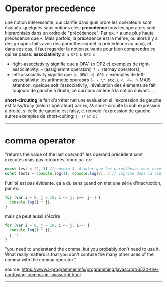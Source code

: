 # Operator precedence

une notion intéressante, qui clarifie dans quel ordre les opérateurs sont évalués.
quelques sous notions clés:
**precedence**
tous les operators sont hierarchisés dans un ordre de "précédencee". Par ex, `*` a une plus haute précédence que `+`.
Mais parfois, la précédence est la même, ou alors il y a des groupes faits avec des parenthèses(met la précédence au max), et dans ces cas, il faut regarder la notion suivante pour bien comprendre ce qui se passe:
**associativity**
si `a OP1 b OP2 c`

- right-associativity signifie que a OPA1 (b OP2 c)
  exemples de right-associativity: `=` (assignemnt operators) `? : `(ternay operators),
- left-associativity signifie que `(a OPA1 b) OP2 c`
  exemples de left-associativity: les arithmetic operators (`+ - \* etc.`), `<, <=, >`
  MAIS attention, quelque soit l'associativity, l'évaluation des éléments se fait toujours de gauche à droite, ce qui nous amène à la notion suivant....

**short-circuting**
le fait d'arrêter net une évaluation si l'expression de gauche est falsy/trusy (selon l'opérateur)
par ex, `&&` short-circuite la sub expression à droite, si celle de gauche est falsy, et renvoie l'expression de gauche
autres exemples de short-cuiting: `||` `??` `a?.bc`

---

# comma operator

"returns the value of the last operand". les operand précédent sont executés mais pas retournés, donc par ex:

```javascript
const test = (2, 3) //renvoie 3. A noter que les parenthèses sont nécessaire, car le comma a la precedence la plus faible!! sans parenthèse, const test = 2
const test2 = console.log(1), console.log(2), 3 // imprime dans la console 1 puis 2. test2 Retourne 3
```

l'utilité est pas évidente. ça a du sens quand on met une série d'inscruction, par ex:

```javascript
for (var i = 0, j = 10; i <= j; i++, j--) {
  console.log(i * j);
}
```

mais ça peut aussi s'écrire

```javascript
for (var i = 0, j = 10; i <= j; i++) {
  console.log(i * j);
  j--;
}
```

"you need to understand the comma, but you probably don't need to use it. What really matters is that you don't confuse the many other uses of the comma with the comma operator."

source: https://www.i-programmer.info/programming/javascript/6524-the-confusing-comma-in-javascript.html

---
